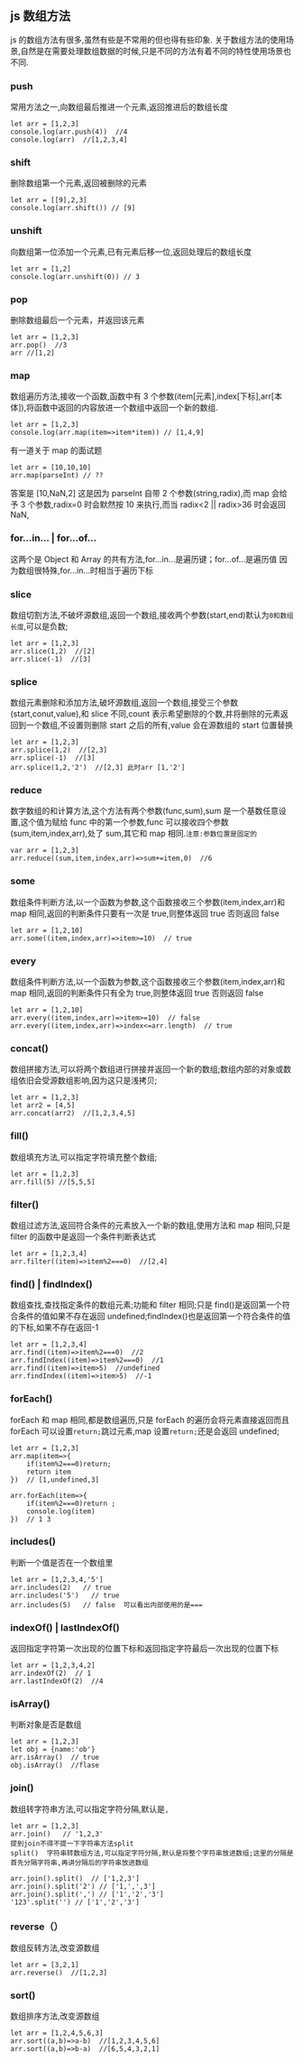 ## js 数组方法

js 的数组方法有很多,虽然有些是不常用的但也得有些印象.
关于数组方法的使用场景,自然是在需要处理数组数据的时候,只是不同的方法有着不同的特性使用场景也不同.

### push

常用方法之一,向数组最后推进一个元素,返回推进后的数组长度

```
let arr = [1,2,3]
console.log(arr.push(4))  //4
console.log(arr)  //[1,2,3,4]
```

### shift

删除数组第一个元素,返回被删除的元素

```
let arr = [[9],2,3]
console.log(arr.shift()) // [9]
```

### unshift

向数组第一位添加一个元素,已有元素后移一位,返回处理后的数组长度

```
let arr = [1,2]
console.log(arr.unshift(0)) // 3
```

### pop

删除数组最后一个元素，并返回该元素

```
let arr = [1,2,3]
arr.pop()  //3
arr //[1,2]
```

### map

数组遍历方法,接收一个函数,函数中有 3 个参数(item[元素],index[下标],arr[本体]),将函数中返回的内容放进一个数组中返回一个新的数组.

```
let arr = [1,2,3]
console.log(arr.map(item=>item*item)) // [1,4,9]
```

有一道关于 map 的面试题

```
let arr = [10,10,10]
arr.map(parseInt) // ??
```

答案是 [10,NaN,2]
这是因为 parseInt 自带 2 个参数(string,radix),而 map 会给予 3 个参数,radix=0 时会默然按 10 来执行,而当 radix<2 || radix>36 时会返回 NaN,

### for...in... | for...of...

这两个是 Object 和 Array 的共有方法,for...in...是遍历键；for...of...是遍历值
因为数组很特殊,for...in...时相当于遍历下标

### slice

数组切割方法,不破坏源数组,返回一个数组,接收两个参数(start,end)默认为`0和数组长度`,可以是负数;

```
let arr = [1,2,3]
arr.slice(1,2)  //[2]
arr.slice(-1)  //[3]
```

### splice

数组元素删除和添加方法,破坏源数组,返回一个数组,接受三个参数(start,conut,value),和 slice 不同,count 表示希望删除的个数,并将删除的元素返回到一个数组,不设置则删除 start 之后的所有,value 会在源数组的 start 位置替换

```
let arr = [1,2,3]
arr.splice(1,2)  //[2,3]
arr.splice(-1)  //[3]
arr.splice(1,2,'2')  //[2,3] 此时arr [1,'2']
```

### reduce

数字数组的和计算方法,这个方法有两个参数(func,sum),sum 是一个基数任意设置,这个值为赋给 func 中的第一个参数,func 可以接收四个参数(sum,item,index,arr),处了 sum,其它和 map 相同.`注意:参数位置是固定的`

```
var arr = [1,2,3]
arr.reduce((sum,item,index,arr)=>sum+=item,0)  //6
```

### some

数组条件判断方法,以一个函数为参数,这个函数接收三个参数(item,index,arr)和 map 相同,返回的判断条件只要有一次是 true,则整体返回 true 否则返回 false

```
let arr = [1,2,10]
arr.some((item,index,arr)=>item>=10)  // true
```

### every

数组条件判断方法,以一个函数为参数,这个函数接收三个参数(item,index,arr)和 map 相同,返回的判断条件只有全为 true,则整体返回 true 否则返回 false

```
let arr = [1,2,10]
arr.every((item,index,arr)=>item>=10)  // false
arr.every((item,index,arr)=>index<=arr.length)  // true
```

### concat()

数组拼接方法,可以将两个数组进行拼接并返回一个新的数组;数组内部的对象或数组依旧会受源数组影响,因为这只是浅拷贝;

```
let arr = [1,2,3]
let arr2 = [4,5]
arr.concat(arr2)  //[1,2,3,4,5]
```

### fill()

数组填充方法,可以指定字符填充整个数组;

```
let arr = [1,2,3]
arr.fill(5) //[5,5,5]
```

### filter()

数组过滤方法,返回符合条件的元素放入一个新的数组,使用方法和 map 相同,只是 filter 的函数中是返回一个条件判断表达式

```
let arr = [1,2,3,4]
arr.filter((item)=>item%2===0)  //[2,4]
```

### find() | findIndex()

数组查找,查找指定条件的数组元素;功能和 filter 相同;只是 find()是返回第一个符合条件的值如果不存在返回 undefined;findIndex()也是返回第一个符合条件的值的下标,如果不存在返回-1

```
let arr = [1,2,3,4]
arr.find((item)=>item%2===0)  //2
arr.findIndex((item)=>item%2===0)  //1
arr.find((item)=>item>5)  //undefined
arr.findIndex((item)=>item>5)  //-1
```

### forEach()

forEach 和 map 相同,都是数组遍历,只是 forEach 的遍历会将元素直接返回而且 forEach 可以设置`return;`跳过元素,map 设置`return;`还是会返回 undefined;

```
let arr = [1,2,3]
arr.map(item=>{
	if(item%2===0)return;
	return item
})  // [1,undefined,3]

arr.forEach(item=>{
	if(item%2===0)return ;
	console.log(item)
})  // 1 3
```

### includes()

判断一个值是否在一个数组里

```
let arr = [1,2,3,4,'5']
arr.includes(2)   // true
arr.includes('5')   // true
arr.includes(5)   // false  可以看出内部使用的是===
```

### indexOf() | lastIndexOf()

返回指定字符第一次出现的位置下标和返回指定字符最后一次出现的位置下标

```
let arr = [1,2,3,4,2]
arr.indexOf(2)  // 1
arr.lastIndexOf(2)  //4
```

### isArray()

判断对象是否是数组

```
let arr = [1,2,3]
let obj = {name:'ob'}
arr.isArray()  // true
obj.isArray()  //flase
```

### join()

数组转字符串方法,可以指定字符分隔,默认是`,`

```
let arr = [1,2,3]
arr.join()   // '1,2,3'
提到join不得不提一下字符串方法split
split()  字符串转数组方法,可以指定字符分隔,默认是将整个字符串放进数组;这里的分隔是首先分隔字符串,再讲分隔后的字符串放进数组

arr.join().split()  // ['1,2,3']
arr.join().split('2') // ['1,',',3']
arr.join().split(',') // ['1','2','3']
'123'.split('') // ['1','2','3']
```

### reverse（）

数组反转方法,改变源数组

```
let arr = [3,2,1]
arr.reverse()  //[1,2,3]
```

### sort()

数组排序方法,改变源数组

``` 
let arr = [1,2,4,5,6,3]
arr.sort((a,b)=>a-b)  //[1,2,3,4,5,6]
arr.sort((a,b)=>b-a)  //[6,5,4,3,2,1]
```

